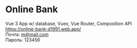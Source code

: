 # Online Bank
Vue 3 App w/ database, Vuex, Vue Router, Composition API  
https://online-bank-d1991.web.app/  
Почта: m@mail.com  
Пароль: 123456  
